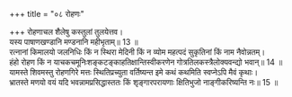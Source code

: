 +++
title = "०८ रोहणः"

+++
रोहणाचल शैलेषु कस्तुलां तुलयेत्तव।  
यस्य पाषाणखण्डानि मण्डनानि महीभृताम्॥ 13 ॥  
रत्नानां किमालयो जलनिधिः किं न स्थिरा मेदिनी किं न व्योम महत्पदं सुकृतिनां किं नाम नैवोन्नतम्।  
हंहो रोहण किं न याचकचमूनिःशङ्कटङ्काहतिक्षान्तिस्वीकरणेन गोत्रतिलकस्त्रैलोक्यवन्द्यो भवान्॥ 14 ॥  
यामस्ते शिवमस्तु रोहणगिरे मत्तः स्थितिप्रच्युता वर्तिष्यन्त इमे कथं कथमिति स्वप्नेऽपि मैवं कृथाः।  
भ्रातस्ते मणयो वयं यदि भवन्नामप्रसिद्धास्ततः किं शृङ्गारपरायणाः क्षितिभुजो नाङ्गीकरिष्यन्ति नः॥ 15 ॥  